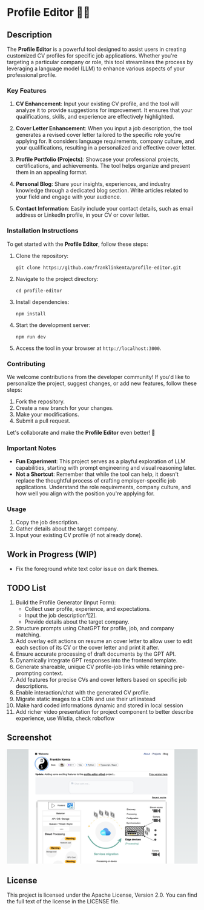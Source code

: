 # Profile Editor 📄🍻

## Description
The **Profile Editor** is a powerful tool designed to assist users in creating customized CV profiles for specific job applications. Whether you're targeting a particular company or role, this tool streamlines the process by leveraging a language model (LLM) to enhance various aspects of your professional profile.

### Key Features
1. **CV Enhancement**: Input your existing CV profile, and the tool will analyze it to provide suggestions for improvement. It ensures that your qualifications, skills, and experience are effectively highlighted.

2. **Cover Letter Enhancement**: When you input a job description, the tool generates a revised cover letter tailored to the specific role you're applying for. It considers language requirements, company culture, and your qualifications, resulting in a personalized and effective cover letter.

3. **Profile Portfolio (Projects)**: Showcase your professional projects, certifications, and achievements. The tool helps organize and present them in an appealing format.

4. **Personal Blog**: Share your insights, experiences, and industry knowledge through a dedicated blog section. Write articles related to your field and engage with your audience.

5. **Contact Information**: Easily include your contact details, such as email address or LinkedIn profile, in your CV or cover letter.

### Installation Instructions
To get started with the **Profile Editor**, follow these steps:

1. Clone the repository:
   ```
   git clone https://github.com/franklinkemta/profile-editor.git
   ```

2. Navigate to the project directory:
   ```
   cd profile-editor
   ```

3. Install dependencies:
   ```
   npm install
   ```

4. Start the development server:
   ```
   npm run dev
   ```

5. Access the tool in your browser at `http://localhost:3000`.

### Contributing
We welcome contributions from the developer community! If you'd like to personalize the project, suggest changes, or add new features, follow these steps:

1. Fork the repository.
2. Create a new branch for your changes.
3. Make your modifications.
4. Submit a pull request.

Let's collaborate and make the **Profile Editor** even better! 🚀

### Important Notes
- **Fun Experiment**: This project serves as a playful exploration of LLM capabilities, starting with prompt engineering and visual reasoning later.
- **Not a Shortcut**: Remember that while the tool can help, it doesn't replace the thoughtful process of crafting employer-specific job applications. Understand the role requirements, company culture, and how well you align with the position you're applying for.

### Usage
1. Copy the job description.
2. Gather details about the target company.
3. Input your existing CV profile (if not already done).

## Work in Progress (WIP)
- Fix the foreground white text color issue on dark themes.

## TODO List
1. Build the Profile Generator (Input Form):
   - Collect user profile, experience, and expectations.
   - Input the job description²[2].
   - Provide details about the target company.
2. Structure prompts using ChatGPT for profile, job, and company matching.
3. Add overlay edit actions on resume an cover letter to allow user to edit each section of its CV or the cover letter and print it after.
4. Ensure accurate processing of draft documents by the GPT API.
5. Dynamically integrate GPT responses into the frontend template.
6. Generate shareable, unique CV profile-job links while retaining pre-prompting context.
7. Add features for precise CVs and cover letters based on specific job descriptions.
8. Enable interaction/chat with the generated CV profile.
9. Migrate static images to a CDN and use their url instead
10. Make hard coded informations dynamic and stored in local session
11. Add richer video presentation for project component to better describe experience, use Wistia, check roboflow

## Screenshot
![image](./public/images/screenshot.png)


## License
This project is licensed under the Apache License, Version 2.0. You can find the full text of the license in the LICENSE file.